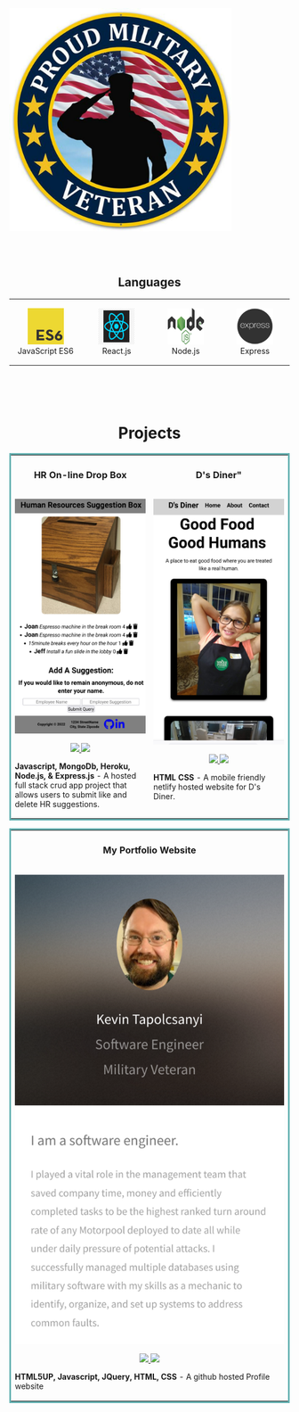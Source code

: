 <img align= "center" src="images/veteran.jpg" style="max-width: 400px"/>

</br></br></br>
<!-- or should i use <br /> -->

<h2 style="margin-top:12px" align="center">Languages</h2>

<table align="center">
    <tr>
        <td align="center"  width="140" height="112.43">
            <img src="images/es6.png" width="65" height="65" alt="JavaScript ES6" />
            <br>JavaScript ES6
        </td>
        <td align="center"  width="140" height="112.43">
            <img src="images/react.png" width="65" height="65" alt="React.js" />
            <br>React.js
        </td>
        <td align="center"  width="140" height="112.43">
            <img src="images/node.png" width="65" height="65" alt="Node.js" />
            <br>Node.js
        </td>
        <td align="center"  width="140" height="112.43">
            <img src="images/express.png" width="65" height="65" alt="Express.js" />
            <br>Express
        </td>
        <!-- add mongoDb heroku netlify git github rename to Technologies -->
    </tr>
</table>
</br></br></br>

<h1 align="center">Projects</h1>
<table bordercolor="#66b2b2">
  
  <tr>
    <td width="50%" valign="top">
      <h3 align="center">HR On-line Drop Box</h3>
        <br />
        <a target="_blank" href="https://hr-box.herokuapp.com/">
            <img src="images/HrBox.png" width="100%" alt="#"/>
        </a>
        <br />
        <p align="center">
          
  <a target="_blank" href="https://github.com/KevinTapol/HR-Box" >
    <img src="https://img.shields.io/static/v1?label=|&message=REPO&color=23555f&style=plastic&logo=github&logo-color=white"/>
  </a>  
  <a target="_blank" href="https://hr-box.herokuapp.com/" >
    <img src="https://img.shields.io/static/v1?label=|&message=WEBSITE&color=cdf998&style=plastic&logo=wordpress&logo-color=white"/>
  </a>
      </p>
        <p><strong>Javascript, MongoDb, Heroku, Node.js, & Express.js</strong> - A hosted full stack crud app project that allows users to submit like and delete HR suggestions.</p>
    </td>
    <td width="50%" valign="top">
      <h3 align="center">D's Diner"</h3>
        <br />
      <a target="_blank" href="https://admirable-sunburst-ebb38d.netlify.app/">
            <img src="images/D'sDiner.png" width="100%"  alt="#"/>
        </a>
        <br />
        <p align="center">
          
  <a target="_blank" href="https://github.com/KevinTapol/diner">
    <img src="https://img.shields.io/static/v1?label=|&message=REPO&color=23555f&style=plastic&logo=github&logo-color=white"/>
  </a>
  <a target="_blank" href="https://admirable-sunburst-ebb38d.netlify.app/" >
    <img src="https://img.shields.io/static/v1?label=|&message=WEBSITE&color=cdf998&style=plastic&logo=wordpress&logo-color=white"/>
  </a>
      </p>
        <p><strong>HTML CSS</strong> - A mobile friendly netlify hosted website for D's Diner. </p>
    </td>
  </tr> 
</table>
<table bordercolor="#66b2b2">
  
  <tr>
    <td width="50%" valign="top">
      <h3 align="center">My Portfolio Website</h3>
        <br />
        <a target="_blank" href="https://kevintapol.github.io/Portfolio/index.html">
            <img src="images/portfolio.png" width="100%" alt="#"/>
        </a>
        <br />
        <p align="center">
          
  <a target="_blank" href="https://github.com/KevinTapol/KevinTapol" >
    <img src="https://img.shields.io/static/v1?label=|&message=REPO&color=23555f&style=plastic&logo=github&logo-color=white"/>
  </a>  
  <a target="_blank" href="https://kevintapol.github.io/Portfolio/index.html" >
    <img src="https://img.shields.io/static/v1?label=|&message=WEBSITE&color=cdf998&style=plastic&logo=wordpress&logo-color=white"/>
  </a>
      </p>
        <p><strong>HTML5UP, Javascript, JQuery, HTML, CSS</strong> - A github hosted Profile website</p>
    </td>
    <!-- <td width="50%" valign="top">
      <h3 align="center">Project Name</h3>
        <br />
      <a target="_blank" href="#">
            <img src="#g" width="100%"  alt="#"/>
        </a>
        <br />
        <p align="center">
          
  <!-- <a target="_blank" href="#" >
    <img src="#"/>
  </a>
  <a target="_blank" href="#" >
    <img src="#"/>
  </a>
      </p>
        <p><strong>Technologies</strong> Description </p>
    </td> --> 
  </tr> 
</table>